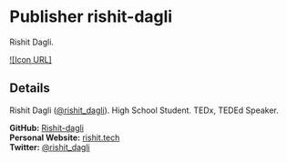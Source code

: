 # Publisher rishit-dagli
Rishit Dagli.

[![Icon URL]](https://avatars3.githubusercontent.com/u/39672672?s=460&u=315923c86d9e20cca52085af7eb3190c5bb263e7&v=4)

## Details
Rishit Dagli ([@rishit_dagli](https://twitter.com/rishit_dagli)).
High School Student.
TEDx, TEDEd Speaker.

**GitHub:** [Rishit-dagli](https://github.com/Rishit-dagli)\
**Personal Website:** [rishit.tech](https://www.rishit.tech)\
**Twitter:** [@rishit_dagli](https://twitter.com/rishit_dagli)
